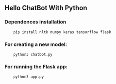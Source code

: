 ## Hello ChatBot With Python

### Dependences installation

```
    pip install nltk numpy keras tensorflow flask
```

### For creating a new model:

```
    python3 chatbot.py
```
### For running the Flask app:

```
    python3 app.py
```
